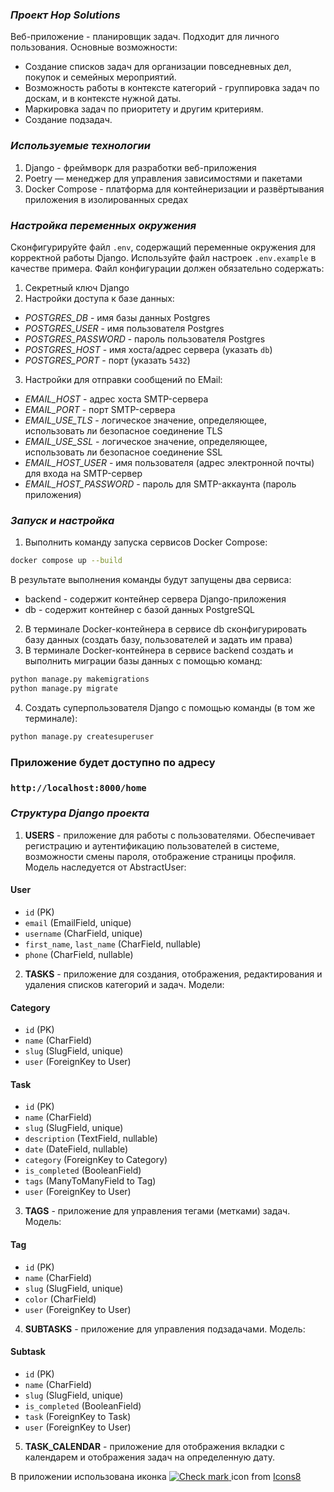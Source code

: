 ### *Проект Hop Solutions*
Веб-приложение - планировщик задач. Подходит для личного пользования. Основные возможности:
- Создание списков задач для организации повседневных дел, покупок и 
семейных мероприятий.
- Возможность работы в контексте категорий - группировка задач по доскам, и в контексте 
нужной даты.
- Маркировка задач по приоритету и другим критериям.
- Создание подзадач.

### *Используемые технологии*
1. Django - фреймворк для разработки веб-приложения
2. Poetry — менеджер для управления зависимостями и пакетами
3. Docker Compose - платформа для контейнеризации и развёртывания приложения в изолированных
средах

### *Настройка переменных окружения*
Сконфигурируйте файл `.env`, содержащий переменные окружения для корректной работы Django.
Используйте файл настроек `.env.example` в качестве примера. Файл конфигурации должен 
обязательно содержать:
1. Секретный ключ Django
2. Настройки доступа к базе данных:
- *POSTGRES_DB* - имя базы данных Postgres
- *POSTGRES_USER* - имя пользователя Postgres
- *POSTGRES_PASSWORD* - пароль пользователя Postgres
- *POSTGRES_HOST* - имя хоста/адрес сервера (указать `db`)
- *POSTGRES_PORT* - порт (указать `5432`)
3. Настройки для отправки сообщений по EMail:
- *EMAIL_HOST* - адрес хоста SMTP-сервера
- *EMAIL_PORT* - порт SMTP-сервера
- *EMAIL_USE_TLS* - логическое значение, определяющее, использовать ли безопасное 
соединение TLS
- *EMAIL_USE_SSL* - логическое значение, определяющее, использовать ли безопасное 
соединение SSL
- *EMAIL_HOST_USER* - имя пользователя (адрес электронной почты) для входа на SMTP-сервер
- *EMAIL_HOST_PASSWORD* - пароль для SMTP-аккаунта (пароль приложения)

### *Запуск и настройка*
1. Выполнить команду запуска сервисов Docker Compose:
```bash
docker compose up --build
```
В результате выполнения команды будут запущены два сервиса:
- backend - содержит контейнер сервера Django-приложения
- db - содержит контейнер с базой данных PostgreSQL
2. В терминале Docker-контейнера в сервисе db сконфигурировать базу данных (создать базу,
пользователей и задать им права)
3. В терминале Docker-контейнера в сервисе backend создать и выполнить миграции базы данных 
с помощью команд:
```bash
python manage.py makemigrations
python manage.py migrate
```
4. Создать суперпользователя Django с помощью команды (в том же терминале):
```bash
python manage.py createsuperuser
```
### Приложение будет доступно по адресу
### `http://localhost:8000/home`

### *Структура Django проекта*
1. **USERS** - приложение для работы с пользователями. Обеспечивает регистрацию и аутентификацию
пользователей в системе, возможности смены пароля, отображение страницы профиля. Модель 
наследуется от AbstractUser:
#### User
- `id` (PK)
- `email` (EmailField, unique)
- `username` (CharField, unique)
- `first_name`, `last_name` (CharField, nullable)
- `phone` (CharField, nullable)

2. **TASKS** - приложение для создания, отображения, редактирования и удаления списков категорий
и задач. Модели:
#### Category
- `id` (PK)
- `name` (CharField)
- `slug` (SlugField, unique)
- `user` (ForeignKey to User)
#### Task
- `id` (PK)
- `name` (CharField)
- `slug` (SlugField, unique)
- `description` (TextField, nullable)
- `date` (DateField, nullable)
- `category` (ForeignKey to Category)
- `is_completed` (BooleanField)
- `tags` (ManyToManyField to Tag)
- `user` (ForeignKey to User)

3. **TAGS** - приложение для управления тегами (метками) задач. Модель:
#### Tag
- `id` (PK)
- `name` (CharField)
- `slug` (SlugField, unique)
- `color` (CharField)
- `user` (ForeignKey to User)

4. **SUBTASKS** - приложение для управления подзадачами. Модель:
#### Subtask
- `id` (PK)
- `name` (CharField)
- `slug` (SlugField, unique)
- `is_completed` (BooleanField)
- `task` (ForeignKey to Task)
- `user` (ForeignKey to User)

5. **TASK_CALENDAR** - приложение для отображения вкладки с календарем и отображения задач на 
определенную дату.

В приложении использована иконка
<a target="_blank" href="https://icons8.com/icon/21322/done">
    <img src="{% static 'favicon.ico' %}" alt="Check mark">
</a> icon from <a target="_blank" href="https://icons8.com">Icons8</a>
